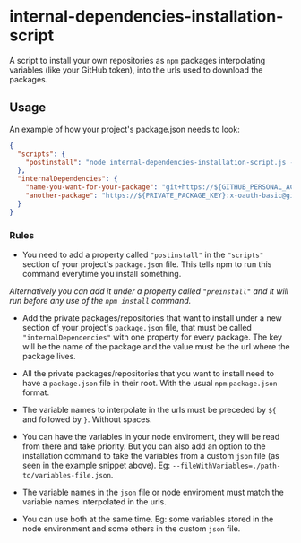 # internal-dependencies-installation-script
A script to install your own repositories as `npm` packages interpolating variables (like your GitHub token), into the urls used to download the packages.

## Usage
An example of how your project's package.json needs to look:
```json
{
  "scripts": {
    "postinstall": "node internal-dependencies-installation-script.js --fileWithVariables=./secrets.json"
  },
  "internalDependencies": {
    "name-you-want-for-your-package": "git+https://${GITHUB_PERSONAL_ACCESS_TOKEN}:x-oauth-basic@github.com/username/repo-name.git",
    "another-package": "https://${PRIVATE_PACKAGE_KEY}:x-oauth-basic@github.com/username/repo-name.git"
  }
}
```

### Rules

* You need to add a property called `"postinstall"` in the `"scripts"` section of your project's `package.json` file. This tells npm to run this command everytime you install something.

<em>Alternatively you can add it under a property called `"preinstall"` and it will run before any use of the `npm install` command.</em>

* Add the private packages/repositories that want to install under a new section of your project's `package.json` file, that must be called `"internalDependencies"` with one property for every package.
The key will be the name of the package and the value must be the url where the package lives.

* All the private packages/repositories that you want to install need to have a `package.json` file in their root. With the usual `npm` `package.json` format.

* The variable names to interpolate in the urls must be preceded by `${` and followed by `}`. Without spaces.

* You can have the variables in your node enviroment, they will be read from there and take priority. But you can also add an option to the installation command to take the variables from a custom `json` file (as seen in the example snippet above).
Eg: `--fileWithVariables=./path-to/variables-file.json`.

* The variable names in the `json` file or node enviroment must match the variable names interpolated in the urls.

* You can use both at the same time. Eg: some variables stored in the node environment and some others in the custom `json` file.

